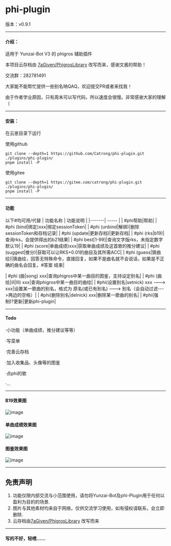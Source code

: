 # phi-plugin

版本：v0.9.1

---

#### 介绍：
适用于 Yunzai-Bot V3 的 phigros 辅助插件

本项目云存档由 [7aGiven/PhigrosLibrary](https://github.com/7aGiven/PhigrosLibrary/tree/v3.1.0) 改写而来，感谢文酱的帮助！

交流群：282781491

大家能不能帮忙提供一些别名呐QAQ，欢迎提交PR或者来找我！

由于作者学业原因，只有周末可以写代码，所以速度会很慢。非常感谢大家的理解（

---

#### 安装：
在云崽目录下运行

使用github

```
git clone --depth=1 https://github.com/Catrong/phi-plugin.git ./plugins/phi-plugin/
pnpm install -P
```

使用gitee

```
git clone --depth=1 https://gitee.com/catrong/phi-plugin.git ./plugins/phi-plugin/
pnpm install -P
```

---

#### 功能
以下#均可用/代替
| 功能名称  |  功能说明  |
|-------| ----- |
| #phi帮助|帮助|
| #phi (bind\|绑定)xxx|绑定sessionToken|
| #phi (unbind\|解绑)|删除sessionToken和存档记录|
| #phi (update\|更新存档)|更新存档|
| #phi (rks\|b19)|查询rks，会提供得出的b21结果|
| #phi best[1-99]|查询文字版rks，未指定数字默认19|
| #phi (score\|单曲成绩)xxx|获取单曲成绩及这首歌的推分建议|
| #phi (suggest\|推分)|获取可以让RKS+0.01的曲目及其所需ACC|
| #phi (guess\|猜曲绘)|猜曲绘，回答无特殊命令，直接回复，如果不是曲名就不会说话，如果是不正确的曲名会回复。#答案 结束|

| #phi (曲\|song) xxx|查询phigros中某一曲目的图鉴，支持设定别名|
| #phi (曲绘\|ill\|Ill) xxx|查询phigros中某一曲目的曲绘|
| #phi(设置别名\|setnick) xxx ---> xxx|设置某一歌曲的别名，格式为 原名(或已有别名) ---> 别名（会自动过滤--->两边的空格）|
| #phi(删除别名\|delnick) xxx|删除某一歌曲的别名|
| #phi(强制)?更新|更新phi-plugin|
<!-- | #phi随机(定数-定数)(AT IN HD EZ)|在指定范围内随机一首曲目，目前支持指定定数及难度，难度可多选| -->

---

#### Todo

·小功能（单曲成绩，推分建议等等）

·写菜单

·完善云存档

·加入收集品、头像等的图鉴

·点phi的歌

·...

---

#### B19效果图

![image](https://github.com/Catrong/phi-plugin/blob/main/resources/readmeimg/b19.jpg)

#### 单曲成绩效果图
![image](https://github.com/Catrong/phi-plugin/blob/main/resources/readmeimg/score.jpg)

#### 图鉴效果图

![image](https://github.com/Catrong/phi-plugin/blob/main/resources/readmeimg/atlas.jpg)

---

## 免责声明

1. 功能仅限内部交流与小范围使用，请勿将Yunzai-Bot及phi-Plugin用于任何以盈利为目的的场景.
2. 图片与其他素材均来自于网络，仅供交流学习使用，如有侵权请联系，会立即删除.
3. 云存档由[7aGiven/PhigrosLibrary](https://github.com/7aGiven/PhigrosLibrary/tree/v3.1.0) 改写而来

---

#### 写的不好，轻喷……


